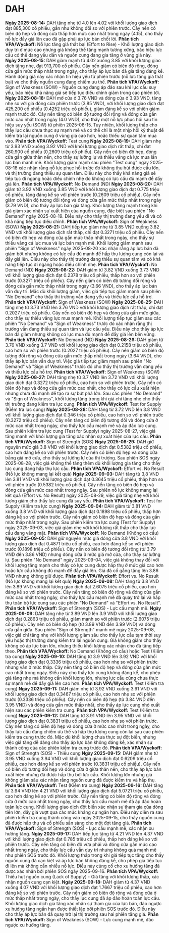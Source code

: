 # DAH

**Ngày 2025-08-14:** DAH tăng nhẹ từ 4.0 lên 4.02 với khối lượng giao dịch đạt 885,300 cổ phiếu, gần như không đổi so với phiên trước. Cây nến có biên độ hẹp và đóng cửa thấp hơn mức cao nhất trong ngày (4.15), cho thấy nỗ lực đẩy giá lên cao đã gặp phải áp lực bán chốt lời. **Phân tích VPA/Wyckoff:** Nỗ lực tăng giá thất bại (Effort to Rise) - Khối lượng giao dịch duy trì ở mức cao nhưng giá không thể tăng mạnh tương xứng, báo hiệu lực cầu có thể đang yếu dần và nguồn cung đang gia tăng ở vùng giá này.
**Ngày 2025-08-15:** DAH giảm mạnh từ 4.02 xuống 3.85 với khối lượng giao dịch tăng nhẹ, đạt 913,700 cổ phiếu. Cây nến giảm có biên độ rộng, đóng cửa gần mức thấp nhất trong ngày, cho thấy áp lực bán đã gia tăng đáng kể. Hành động giá này xác nhận tín hiệu yếu từ phiên trước (nỗ lực tăng giá thất bại) và cho thấy nguồn cung đang chiếm ưu thế. **Phân tích VPA/Wyckoff:** Sign of Weakness (SOW) - Nguồn cung đang áp đảo sau khi lực cầu suy yếu, báo hiệu khả năng giá sẽ tiếp tục điều chỉnh giảm trong các phiên tới.
**Ngày 2025-08-18:** DAH mở cửa ở 3.76 VND và đóng cửa ở 3.93 VND, tăng nhẹ so với giá đóng cửa phiên trước (3.85 VND), với khối lượng giao dịch đạt 425,200 cổ phiếu (0.4252 triệu cổ phiếu), giảm đáng kể so với phiên giảm mạnh trước đó. Cây nến tăng có biên độ tương đối rộng và đóng cửa gần mức cao nhất trong ngày (4.0 VND), cho thấy một nỗ lực phục hồi sau tín hiệu suy yếu (SOW) từ phiên 2025-08-15. Tuy nhiên, khối lượng thấp cho thấy lực cầu chưa thực sự mạnh mẽ và có thể chỉ là một nhịp hồi kỹ thuật để kiểm tra lại nguồn cung ở vùng giá cao hơn, hoặc thiếu sự quan tâm mua vào. **Phân tích VPA/Wyckoff:** Test cung
**Ngày 2025-08-19:** DAH giảm nhẹ từ 3.93 VND xuống 3.92 VND với khối lượng giao dịch rất thấp, chỉ đạt 260,900 cổ phiếu (0.2609 triệu cổ phiếu). Cây nến có biên độ hẹp, đóng cửa gần giữa thân nến, cho thấy sự lưỡng lự và thiếu vắng cả lực mua lẫn lực bán mạnh mẽ. Khối lượng giảm mạnh sau phiên "Test cung" ngày 2025-08-18 xác nhận rằng nỗ lực phục hồi trước đó không thu hút được cầu lớn, và thị trường đang thiếu sự quan tâm. Điều này cho thấy khả năng giá sẽ tiếp tục đi ngang hoặc điều chỉnh nhẹ do không có lực cầu đủ mạnh để đẩy giá lên. **Phân tích VPA/Wyckoff:** No Demand (ND)
**Ngày 2025-08-20:** DAH giảm từ 3.92 VND xuống 3.85 VND với khối lượng giao dịch đạt 0.775 triệu cổ phiếu, tăng đáng kể so với phiên trước (0.2609 triệu cổ phiếu). Cây nến giảm có biên độ tương đối rộng và đóng cửa gần mức thấp nhất trong ngày (3.79 VND), cho thấy áp lực bán gia tăng. Khối lượng tăng mạnh trong khi giá giảm xác nhận sự xuất hiện của nguồn cung, đặc biệt sau phiên "No Demand" ngày 2025-08-19. Điều này cho thấy thị trường đang yếu đi và có khả năng tiếp tục điều chỉnh. **Phân tích VPA/Wyckoff:** Sign of Weakness (SOW)
**Ngày 2025-08-21:** DAH tiếp tục giảm nhẹ từ 3.85 VND xuống 3.82 VND với khối lượng giao dịch rất thấp, chỉ đạt 0.3271 triệu cổ phiếu. Cây nến có biên độ hẹp và đóng cửa gần mức thấp nhất trong ngày, cho thấy sự thiếu vắng cả lực mua và lực bán mạnh mẽ. Khối lượng giảm mạnh sau phiên "Sign of Weakness" ngày 2025-08-20 xác nhận rằng áp lực bán đã giảm bớt nhưng không có lực cầu đủ mạnh để hấp thụ lượng cung còn lại và đẩy giá lên. Điều này cho thấy thị trường đang thiếu sự quan tâm và có khả năng tiếp tục đi ngang hoặc điều chỉnh nhẹ. **Phân tích VPA/Wyckoff:** No Demand (ND)
**Ngày 2025-08-22:** DAH giảm từ 3.82 VND xuống 3.73 VND với khối lượng giao dịch đạt 0.2378 triệu cổ phiếu, thấp hơn so với phiên trước (0.3271 triệu cổ phiếu). Cây nến giảm có biên độ tương đối rộng và đóng cửa gần mức thấp nhất trong ngày (3.66 VND), cho thấy áp lực bán vẫn duy trì. Mặc dù khối lượng giảm, việc giá tiếp tục giảm mạnh sau phiên "No Demand" cho thấy thị trường vẫn đang yếu và thiếu lực cầu hỗ trợ. **Phân tích VPA/Wyckoff:** Sign of Weakness (SOW)
**Ngày 2025-08-25:** DAH tăng nhẹ từ 3.73 VND lên 3.76 VND với khối lượng giao dịch rất thấp, chỉ đạt 0.2027 triệu cổ phiếu. Cây nến có biên độ hẹp và đóng cửa gần mức giữa, cho thấy sự thiếu vắng lực mua mạnh mẽ. Khối lượng tiếp tục giảm sau các phiên "No Demand" và "Sign of Weakness" trước đó xác nhận rằng thị trường vẫn đang thiếu sự quan tâm và lực cầu yếu. Điều này cho thấy áp lực bán đã giảm nhưng không có lực mua đủ mạnh để đẩy giá lên bền vững. **Phân tích VPA/Wyckoff:** No Demand (ND)
**Ngày 2025-08-26:** DAH giảm từ 3.76 VND xuống 3.7 VND với khối lượng giao dịch đạt 0.2158 triệu cổ phiếu, cao hơn so với phiên trước (0.2027 triệu cổ phiếu). Cây nến giảm có biên độ tương đối rộng và đóng cửa gần mức thấp nhất trong ngày (3.64 VND), cho thấy áp lực bán vẫn duy trì. Việc giá tiếp tục giảm mạnh sau phiên "No Demand" và "Sign of Weakness" trước đó cho thấy thị trường vẫn đang yếu và thiếu lực cầu hỗ trợ. **Phân tích VPA/Wyckoff:** Sign of Weakness (SOW)
**Ngày 2025-08-27:** DAH tăng nhẹ từ 3.7 VND lên 3.72 VND với khối lượng giao dịch đạt 0.3272 triệu cổ phiếu, cao hơn so với phiên trước. Cây nến có biên độ hẹp và đóng cửa gần mức cao nhất, cho thấy có lực cầu xuất hiện nhưng chưa đủ mạnh để tạo ra sự bứt phá lớn. Sau các phiên "No Demand" và "Sign of Weakness", khối lượng tăng trong khi giá chỉ tăng nhẹ cho thấy thị trường đang kiểm tra lực cung. **Phân tích VPA/Wyckoff:** Test for Supply (Kiểm tra lực cung)
**Ngày 2025-08-28:** DAH tăng từ 3.72 VND lên 3.8 VND với khối lượng giao dịch đạt 0.346 triệu cổ phiếu, cao hơn so với phiên trước (0.3272 triệu cổ phiếu). Cây nến tăng có biên độ tương đối và đóng cửa ở mức cao nhất trong ngày, cho thấy lực cầu mạnh mẽ và áp đảo lực cung. Sau phiên kiểm tra lực cung (Test for Supply) ngày 2025-08-27, việc giá tăng mạnh với khối lượng gia tăng xác nhận sự xuất hiện của lực cầu. **Phân tích VPA/Wyckoff:** Sign of Strength (SOS)
**Ngày 2025-08-29:** DAH giữ nguyên mức giá 3.8 VND với khối lượng giao dịch đạt 0.5382 triệu cổ phiếu, cao hơn đáng kể so với phiên trước. Cây nến có biên độ hẹp và đóng cửa bằng giá mở cửa, cho thấy sự lưỡng lự của thị trường. Sau phiên SOS ngày 2025-08-28, việc giá không thể tăng thêm dù khối lượng gia tăng cho thấy lực cung đang hấp thụ lực cầu. **Phân tích VPA/Wyckoff:** Effort vs. No Result (Nỗ lực không mang lại kết quả)
**Ngày 2025-09-03:** DAH tăng từ 3.8 VND lên 3.81 VND với khối lượng giao dịch đạt 0.3645 triệu cổ phiếu, thấp hơn so với phiên trước (0.5382 triệu cổ phiếu). Cây nến tăng có biên độ hẹp và đóng cửa gần mức cao nhất trong ngày. Sau phiên nỗ lực không mang lại kết quả (Effort vs. No Result) ngày 2025-08-29, việc giá tăng nhẹ với khối lượng giảm cho thấy lực cung đã suy yếu. **Phân tích VPA/Wyckoff:** Test for Supply (Kiểm tra lực cung)
**Ngày 2025-09-04:** DAH giảm từ 3.81 VND xuống 3.8 VND với khối lượng giao dịch đạt 0.1898 triệu cổ phiếu, thấp hơn đáng kể so với phiên trước. Cây nến giảm có biên độ hẹp và đóng cửa gần mức thấp nhất trong ngày. Sau phiên kiểm tra lực cung (Test for Supply) ngày 2025-09-03, việc giá giảm nhẹ với khối lượng rất thấp cho thấy lực cầu đang vắng mặt. **Phân tích VPA/Wyckoff:** No Demand (Không có cầu)
**Ngày 2025-09-05:** DAH giữ nguyên mức giá đóng cửa 3.8 VND với khối lượng giao dịch đạt 0.4871 triệu cổ phiếu, cao hơn đáng kể so với phiên trước (0.1898 triệu cổ phiếu). Cây nến có biên độ tương đối rộng (từ 3.79 VND đến 3.86 VND) nhưng đóng cửa ở mức giá mở cửa, cho thấy sự lưỡng lự. Sau phiên "No Demand" ngày 2025-09-04, việc giá không thay đổi với khối lượng tăng mạnh cho thấy có lực cung được hấp thụ ở mức giá cao hơn hoặc lực cầu không đủ mạnh để đẩy giá lên. Giá đã cố gắng tăng lên 3.86 VND nhưng không giữ được. **Phân tích VPA/Wyckoff:** Effort vs. No Result (Nỗ lực không mang lại kết quả)
**Ngày 2025-09-08:** DAH tăng từ 3.8 VND lên 3.89 VND với khối lượng giao dịch đạt 2.6075 triệu cổ phiếu, cao hơn đáng kể so với phiên trước. Cây nến tăng có biên độ rộng và đóng cửa gần mức cao nhất trong ngày, cho thấy lực cầu mạnh mẽ đã quay trở lại và hấp thụ toàn bộ lực cung sau các phiên "No Demand" và "Effort vs. No Result". **Phân tích VPA/Wyckoff:** Sign of Strength (SOS) - Lực cầu mạnh mẽ.
**Ngày 2025-09-09:** DAH tăng nhẹ từ 3.89 VND lên 3.9 VND với khối lượng giao dịch đạt 0.2863 triệu cổ phiếu, giảm mạnh so với phiên trước (2.6075 triệu cổ phiếu). Cây nến có biên độ hẹp (từ 3.89 VND đến 3.99 VND) và đóng cửa gần giữa. Sau phiên "Sign of Strength" mạnh mẽ ngày 2025-09-08, việc giá chỉ tăng nhẹ với khối lượng giảm sâu cho thấy lực cầu tạm thời suy yếu hoặc thị trường đang kiểm tra lại nguồn cung. Giá không giảm cho thấy không có áp lực bán lớn, nhưng thiếu khối lượng xác nhận cho đà tăng tiếp theo. **Phân tích VPA/Wyckoff:** No Demand (Không có cầu) hoặc Test (Kiểm tra cung)
**Ngày 2025-09-10:** DAH tăng từ 3.9 VND lên 3.92 VND với khối lượng giao dịch đạt 0.3336 triệu cổ phiếu, cao hơn nhẹ so với phiên trước nhưng vẫn ở mức thấp. Cây nến tăng có biên độ hẹp và đóng cửa gần mức cao nhất trong ngày. Điều này cho thấy lực cung không đáng kể, cho phép giá tăng nhẹ mà không cần khối lượng lớn, nhưng lực cầu cũng chưa thực sự mạnh mẽ để đẩy giá lên cao hơn. **Phân tích VPA/Wyckoff:** Test (Kiểm tra cung)
**Ngày 2025-09-11:** DAH giảm nhẹ từ 3.92 VND xuống 3.91 VND với khối lượng giao dịch đạt 0.3467 triệu cổ phiếu, cao hơn nhẹ so với phiên trước (0.3336 triệu cổ phiếu). Cây nến có biên độ hẹp (từ 3.84 VND đến 3.95 VND) và đóng cửa gần mức thấp nhất, cho thấy áp lực cung nhỏ xuất hiện sau các phiên kiểm tra cung. **Phân tích VPA/Wyckoff:** Test (Kiểm tra cung)
**Ngày 2025-09-12:** DAH tăng từ 3.91 VND lên 3.95 VND với khối lượng giao dịch đạt 0.3831 triệu cổ phiếu, cao hơn nhẹ so với phiên trước. Cây nến tăng có biên độ hẹp và đóng cửa ở mức cao nhất trong ngày, cho thấy lực cầu đang chiếm ưu thế và hấp thụ lượng cung còn lại sau các phiên kiểm tra cung trước đó. Mặc dù khối lượng chưa thực sự đột biến, nhưng việc giá tăng dễ dàng cho thấy áp lực bán không đáng kể, xác nhận sự thành công của các phiên kiểm tra cung trước đó. **Phân tích VPA/Wyckoff:** Sign of Strength (SOS) - Thiếu cung
**Ngày 2025-09-15:** DAH giảm nhẹ từ 3.95 VND xuống 3.94 VND với khối lượng giao dịch đạt 0.6209 triệu cổ phiếu, cao hơn đáng kể so với phiên trước (0.3831 triệu cổ phiếu). Cây nến có biên độ tương đối hẹp và đóng cửa ở giữa thân nến, cho thấy áp lực bán xuất hiện nhưng đã được hấp thụ bởi lực cầu. Khối lượng lớn nhưng giá không giảm sâu xác nhận rằng nguồn cung đã được kiểm tra và hấp thụ. **Phân tích VPA/Wyckoff:** Test (Kiểm tra cung)
**Ngày 2025-09-16:** DAH tăng từ 3.94 VND lên 4.21 VND với khối lượng giao dịch đạt 5.0721 triệu cổ phiếu, cao hơn đáng kể so với phiên trước. Cây nến tăng có biên độ rộng và đóng cửa ở mức cao nhất trong ngày, cho thấy lực cầu mạnh mẽ đã áp đảo hoàn toàn lực cung. Khối lượng giao dịch đột biến xác nhận sự tham gia của dòng tiền lớn, đẩy giá vượt qua các mức kháng cự ngắn hạn. Điều này diễn ra sau phiên kiểm tra cung thành công vào ngày 2025-09-15, cho thấy nguồn cung đã được hấp thụ và cổ phiếu sẵn sàng cho một đợt tăng giá. **Phân tích VPA/Wyckoff:** Sign of Strength (SOS) - Lực cầu mạnh mẽ, xác nhận xu hướng tăng.
**Ngày 2025-09-17:** DAH tiếp tục tăng từ 4.21 VND lên 4.37 VND với khối lượng giao dịch đạt 0.785 triệu cổ phiếu, thấp hơn đáng kể so với phiên trước. Cây nến tăng có biên độ vừa phải và đóng cửa gần mức cao nhất trong ngày, cho thấy lực cầu vẫn duy trì nhưng không quá mạnh mẽ như phiên SOS trước đó. Khối lượng thấp trong khi giá tiếp tục tăng cho thấy nguồn cung đã cạn kiệt và áp lực bán không đáng kể, cho phép giá tiếp tục đi lên mà không cần nhiều nỗ lực. Điều này củng cố cho xu hướng tăng đã được xác nhận bởi phiên SOS ngày 2025-09-16. **Phân tích VPA/Wyckoff:** Thiếu hụt nguồn cung (Lack of Supply) - Giá tăng với khối lượng thấp, xác nhận nguồn cung cạn kiệt.
**Ngày 2025-09-18:** DAH giảm từ 4.37 VND xuống 4.07 VND với khối lượng giao dịch đạt 1.7667 triệu cổ phiếu, cao hơn đáng kể so với phiên trước. Cây nến giảm có biên độ rộng và đóng cửa ở mức thấp nhất trong ngày, cho thấy lực cung đã áp đảo hoàn toàn lực cầu. Khối lượng giao dịch gia tăng xác nhận sự tham gia của lực bán, đảo ngược xu hướng tăng ngắn hạn được thiết lập bởi phiên SOS trước đó. Điều này cho thấy áp lực bán đã quay trở lại thị trường sau hai phiên tăng giá. **Phân tích VPA/Wyckoff:** Sign of Weakness (SOW) - Lực cung mạnh mẽ, đảo ngược xu hướng tăng.
